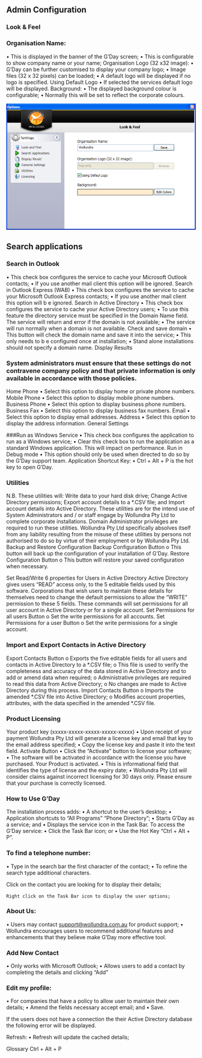 ## Admin Configuration
### Look & Feel
 
### Organisation Name:
•	This is displayed in the banner of the G’Day screen;
•	This is configurable to show company name or your name;
Organisation Logo (32 x32 image):
•	G’Day can be further customised to display your company logo;
•	Image files (32 x 32 pixels) can be loaded;
•	A default logo will be displayed if no logo is specified.
Using Default Logo
•	If selected the services default logo will be displayed.
Background:
•	The displayed background colour is configurable;
•	Normally this will be set to reflect the corporate colours.


![alt text](https://github.com/anhvaut/phone-directory/blob/master/Manual/New%20Help/G'Day%20Help_files/image002.png "Description")

## Search applications
 
### Search in Outlook
•	This check box configures the service to cache your Microsoft Outlook contacts;
•	If you use another mail client this option will be ignored.
Search in Outlook Express (WAB)
•	This check box configures the service to cache your Microsoft Outlook Express contacts;
•	If you use another mail client this option will b e ignored.
Search in Active Directory
•	This check box configures the service to cache your Active Directory users;
•	To use this feature the directory service must be specified in the Domain Name field.  The service will return and error if the domain is not available;
•	The service will run normally when a domain is not available.
Check and save domain
•	This button will check the domain name and save it into the service;
•	This only needs to b e configured once at installation;
•	Stand alone installations should not specify a domain name.
Display Results
 
### System administrators must ensure that these settings do not contravene company policy and that private information is only available in accordance with those policies.
Home Phone
•	Select this option to display home or private phone numbers.
Mobile Phone
•	Select this option to display mobile phone numbers.
Business Phone
•	Select this option to display business phone numbers.
Business Fax
•	Select this option to display business fax numbers.
Email
•	Select this option to display email addresses.
Address
•	Select this option to display the address information.
General Settings
 
###Run as Windows Service
•	This check box configures the application to run as a Windows service;
•	Clear this check box to run the application as a standard Windows application.  This will impact on performance.
Run in Debug mode
•	This option should only be used when directed to do so by the G’Day support team.
Application Shortcut Key:
•	Ctrl + Alt + P is the hot key to open G’Day.







### Utilities
 
N.B.	These utilities will:
Write data to your hard disk drive;
Change Active Directory permissions;
Export account details to a *.CSV file; and
Import account details into Active Directory.
These utilities are for the intend use of System Administrators and / or staff engage by Wollundra Pty Ltd to complete corporate installations.  Domain Administrator privileges are required to run these utilities.
Wollundra Pty Ltd specifically absolves itself from any liability resulting from the misuse of these utilities by persons not authorised to do so by virtue of their employment or by Wollundra Pty Ltd.
Backup and Restore Configuration
Backup Configuration Button
o	This button will back up the configuration of your installation of G’Day.
Restore Configuration Button
o	This button will restore your saved configuration when necessary.

Set Read/Write 6 properties for Users in Active Directory
Active Directory gives users “READ” access only, to the 5 editable fields used by this software.  Corporations that wish users to maintain these details for themselves need to change the default permissions to allow the “WRITE” permission to these 5 fields.  These commands will set permissions for all user account in Active Directory or for a single account.
Set Permissions for all users Button
o	Set the write permissions for all accounts.
Set Permissions for a user Button
o	Set the write permissions for a single account.

### Import and Export Contacts in Active Directory
Export Contacts Button
o	Exports the five editable fields for all users and contacts in Active Directory to a *.CSV file;
o	This file is used to verify the completeness and accuracy of the data stored in Active Directory and to add or amend data when required;
o	Administrative privileges are required to read this data from Active Directory;
o	No changes are made to Active Directory during this process.
Import Contacts Button
o	Imports the amended *.CSV file into Active Directory;
o	Modifies account properties, attributes, with the data specified in the amended *.CSV file.









### Product Licensing
 
Your product key (xxxxx-xxxxx-xxxxx-xxxxx-xxxxx)
•	Upon receipt of your payment Wollundra Pty Ltd will generate a license key and email that key to the email address specified;
•	Copy the license key and paste it into the text field.
Activate Button
•	Click the “Activate” button to license your software;
•	The software will be activated in accordance with the license you have purchased.
Your Product is activated.
•	This is informational field that identifies the type of license and the expiry date;
•	Wollundra Pty Ltd will consider claims against incorrect licensing for 30 days only.  Please ensure that your purchase is correctly licensed.
 
###  How to Use G’Day
The installation process adds:
•	A shortcut to the user’s desktop;
•	Application shortcuts to “All Programs”	“Phone Directory”;
•	Starts G’Day as a service; and 
•	Displays the service icon in the Task Bar.
To access the G’Day service:
•	Click the Task Bar icon; or
•	Use the Hot Key “Ctrl + Alt + P”.

 

### To find a telephone number:
•	Type in the search bar the first character of the contact;
•	To refine the search type additional characters.
 
Click on the contact you are looking for to display their details;
 
 
	Right click on the Task Bar icon to display the user options;

 

### About Us:
•	Users may contact support@wollundra.com.au for product support;
•	Wollundra encourages users to recommend additional features and enhancements that they believe make G’Day more effective tool.

 








### Add New Contact
•	Only works with Microsoft Outlook;
•	Allows users to add a contact by completing the details and clicking “Add”
 















### Edit my profile:
•	For companies that have a policy to allow user to maintain their own details;
•	Amend the fields necessary accept email; and
•	Save.
 
If the users does not have a connection the their Active Directory database the following error will be displayed.
 

Refresh:
•	Refresh will update the cached details;



 

Glossary
Ctrl + Alt + P
